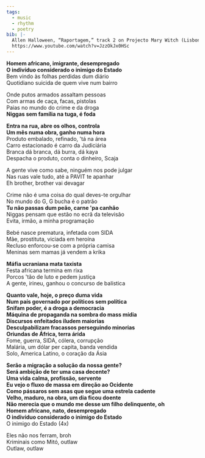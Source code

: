 ```yaml
---
tags:
  - music
  - rhythm
  - poetry
bib: |-
  Allen Halloween, “Raportagem,” track 2 on Projecto Mary Witch (Lisbon: Sonoterapia, 2006), accessed May 6th, 2025,
  https://www.youtube.com/watch?v=JzzOkJx0HSc
---
```

**Homem africano, imigrante, desempregado**  
**O indivíduo considerado o inimigo do Estado**  
Bem vindo às folhas perdidas dum diário  
Quotidiano suicida de quem vive num bairro  

Onde putos armados assaltam pessoas  
Com armas de caça, facas, pistolas  
Paias no mundo do crime e da droga  
**Niggas sem família na tuga, é foda**  

**Entra na rua, abre os olhos, controla**  
**Um mês numa obra, ganho numa hora**  
Produto embalado, refinado, 'tá na área  
Carro estacionado é carro da Judiciária  
Branca dá branca, dá burra, dá kaya  
Despacha o produto, conta o dinheiro, Scaja  

A gente vive como sabe, ninguém nos pode julgar  
Nas ruas vale tudo, até a PAVIT te apanhar  
Eh brother, brother vai devagar  

Crime não é uma coisa do qual deves-te orgulhar  
No mundo do G, G bucha é o patrão  
**Tu não passas dum peão, carne 'pa canhão**  
Niggas pensam que estão no ecrã da televisão  
Evita, irmão, a minha programação  

Bebé nasce prematura, infetada com SIDA  
Mãe, prostituta, viciada em heroína  
Recluso enforcou-se com a própria camisa  
Meninas sem mamas já vendem a krika  

**Máfia ucraniana mata taxista**  
Festa africana termina em rixa  
Porcos 'tão de luto e pedem justiça  
A gente, irineu, ganhou o concurso de balística  

**Quanto vale, hoje, o preço duma vida**  
**Num país governado por políticos sem política**  
**Snifam poder, é a droga a democracia**  
**Máquina de propaganda na sombra do mass mídia**  
**Discursos enfeitados iludem maiorias**  
**Desculpabilizam fracassos perseguindo minorias**  
**Oriundas de África, terra árida**  
Fome, guerra, SIDA, cólera, corrupção  
Malária, um dólar per capita, banda vendida  
Solo, America Latino, o coração da Ásia  

**Serão a migração a solução da nossa gente?**  
**Será ambição de ter uma casa decente?**  
**Uma vida calma, profissão, servente**  
**Eu vejo o fluxo de massa em direção ao Ocidente**  
**Como pássaros sem asas que segue uma estrela cadente**  
**Velho, maduro, na obra, um dia ficou doente**  
**Não merecia que o mundo me desse um filho delinquente, oh**  
**Homem africano, nato, desempregado**  
**O indivíduo considerado o inimigo do Estado**  
O inimigo do Estado (4x)

Eles não nos ferram, broh  
Kriminais como Mitó, outlaw  
Outlaw, outlaw
